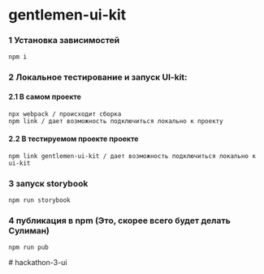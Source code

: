 # gentlemen-ui-kit

### 1 Установка зависимостей

```
npm i
```

### 2 Локальное тестирование и запуск UI-kit:

#### 2.1 В самом проекте

```
npx webpack / происходит сборка
npm link / дает возможность подключиться локально к проекту
```

#### 2.2 В тестируемом проекте проекте

```
npm link gentlemen-ui-kit / дает возможность подключиться локально к ui-kit
```

### 3 запуск storybook

```
npm run storybook
```

### 4 публикация в npm (Это, скорее всего будет делать Сулиман)

```
npm run pub
```

#   h a c k a t h o n - 3 - u i 
 
 
